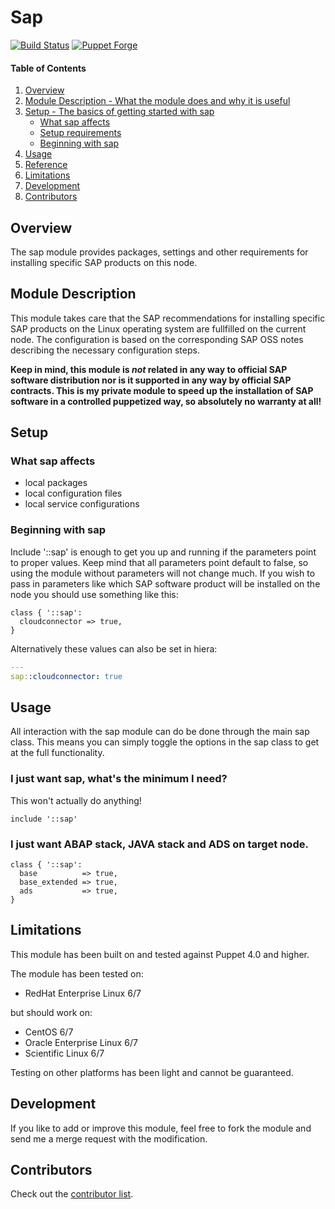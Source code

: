 # Sap

[![Build Status](https://travis-ci.org/thbe/puppet-sap.png?branch=master)](https://travis-ci.org/thbe/puppet-sap)
[![Puppet Forge](https://img.shields.io/puppetforge/v/thbe/sap.svg)](https://forge.puppetlabs.com/thbe/sap)

#### Table of Contents

1. [Overview](#overview)
2. [Module Description - What the module does and why it is useful](#module-description)
3. [Setup - The basics of getting started with sap](#setup)
    * [What sap affects](#what-sap-affects)
    * [Setup requirements](#setup-requirements)
    * [Beginning with sap](#beginning-with-sap)
4. [Usage](#usage)
5. [Reference](#reference)
6. [Limitations](#limitations)
7. [Development](#development)
8. [Contributors](#contributors)


## Overview

The sap module provides packages, settings and other requirements for installing
specific SAP products on this node.

## Module Description

This module takes care that the SAP recommendations for installing specific SAP
products on the Linux operating system are fullfilled on the current node. The
configuration is based on the corresponding SAP OSS notes describing the necessary
configuration steps.

**Keep in mind, this module is _not_ related in any way to official SAP software
distribution nor is it supported in any way by official SAP contracts. This is
my private module to speed up the installation of SAP software in a controlled
puppetized way, so absolutely no warranty at all!**


## Setup

### What sap affects

* local packages
* local configuration files
* local service configurations

### Beginning with sap

Include '::sap' is enough to get you up and running if the parameters point to
proper values. Keep mind that all parameters point default to false, so using the
module without parameters will not change much. If you wish to pass in parameters
like which SAP software product will be installed on the node you should use
something like this:

```puppet
class { '::sap':
  cloudconnector => true,
}
```

Alternatively these values can also be set in hiera:

```yaml
---
sap::cloudconnector: true
```

## Usage

All interaction with the sap module can do be done through the main sap class.
This means you can simply toggle the options in the sap class to get at the full
functionality.

### I just want sap, what's the minimum I need?

This won't actually do anything! 

```puppet
include '::sap'
```

### I just want ABAP stack, JAVA stack and ADS on target node.

```puppet
class { '::sap':
  base          => true,
  base_extended => true,
  ads           => true,
}
```

## Limitations

This module has been built on and tested against Puppet 4.0 and higher.

The module has been tested on:

* RedHat Enterprise Linux 6/7

but should work on:

* CentOS 6/7
* Oracle Enterprise Linux 6/7
* Scientific Linux 6/7

Testing on other platforms has been light and cannot be guaranteed.

## Development

If you like to add or improve this module, feel free to fork the module and send
me a merge request with the modification.

## Contributors

Check out the [contributor list](https://github.com/thbe/puppet-sap/graphs/contributors).
